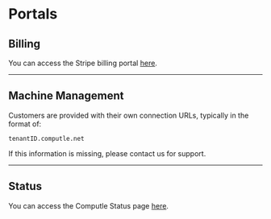 # Portals

## Billing

You can access the Stripe billing portal [here](https://checkout.computle.com/p/login/6oEcOtdSkd4v2ha8ww).

***

## Machine Management

Customers are provided with their own connection URLs, typically in the format of:

`tenantID.computle.net`

If this information is missing, please contact us for support.&#x20;

***

## Status

You can access the Computle Status page [here](https://status.computle.com).

